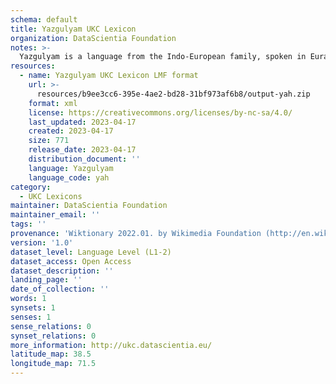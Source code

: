 ```yaml
---
schema: default
title: Yazgulyam UKC Lexicon
organization: DataScientia Foundation
notes: >-
  Yazgulyam is a language from the Indo-European family, spoken in Eurasia. The UKC Lexicon of Yazgulyam is represented as a lexico-semantic network. It consists of words, word senses, synsets, as well as sense-level and synset-level relationships.
resources:
  - name: Yazgulyam UKC Lexicon LMF format
    url: >-
      resources/b9ee3cc6-395e-4ae2-bd28-31bf973af6b8/output-yah.zip
    format: xml
    license: https://creativecommons.org/licenses/by-nc-sa/4.0/
    last_updated: 2023-04-17
    created: 2023-04-17
    size: 771
    release_date: 2023-04-17
    distribution_document: ''
    language: Yazgulyam
    language_code: yah
category:
  - UKC Lexicons
maintainer: DataScientia Foundation
maintainer_email: ''
tags: ''
provenance: 'Wiktionary 2022.01. by Wikimedia Foundation (http://en.wiktionary.org); Princeton WordNet 2.1 by Princeton University (https://wordnet.princeton.edu)'
version: '1.0'
dataset_level: Language Level (L1-2)
dataset_access: Open Access
dataset_description: ''
landing_page: ''
date_of_collection: ''
words: 1
synsets: 1
senses: 1
sense_relations: 0
synset_relations: 0
more_information: http://ukc.datascientia.eu/
latitude_map: 38.5
longitude_map: 71.5
---
```

